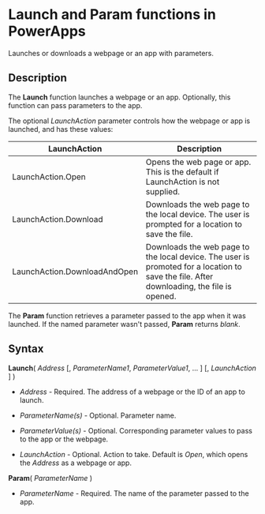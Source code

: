 <properties
	pageTitle="Launch and Param functions | Microsoft PowerApps"
	description="Reference information, including syntax and examples, for the Launch and Param functions in PowerApps"
	services=""
	suite="powerapps"
	documentationCenter="na"
	authors="gregli-msft"
	manager="dwrede"
	editor=""
	tags=""/>

<tags
   ms.service="powerapps"
   ms.devlang="na"
   ms.topic="article"
   ms.tgt_pltfrm="na"
   ms.workload="na"
   ms.date="11/07/2015"
   ms.author="gregli"/>

# Launch and Param functions in PowerApps #

Launches or downloads a webpage or an app with parameters.  

## Description ##

The **Launch** function launches a webpage or an app.  Optionally, this function can pass parameters to the app.  

The optional *LaunchAction* parameter controls how the webpage or app is launched, and has these values:

| LaunchAction | Description |
|------------|-------------|
| LaunchAction.Open | Opens the web page or app.  This is the default if LaunchAction is not supplied. |
| LaunchAction.Download | Downloads the web page to the local device.  The user is prompted for a location to save the file.
| LaunchAction.DownloadAndOpen | Downloads the web page to the local device.  The user is promoted for a location to save the file.  After downloading, the file is opened. |

The **Param** function retrieves a parameter passed to the app when it was launched.  If the named parameter wasn't passed, **Param** returns *blank*.

## Syntax ##

**Launch**( *Address* [, *ParameterName1*, *ParameterValue1*, ... ] [, *LaunchAction* ] )

- *Address* - Required.  The address of a webpage or the ID of an app to launch.

- *ParameterName(s)* - Optional.  Parameter name.

- *ParameterValue(s)* - Optional.  Corresponding parameter values to pass to the app or the webpage.

- *LaunchAction* - Optional.  Action to take.  Default is *Open*, which opens the *Address* as a webpage or app.    

**Param**( *ParameterName* )

- *ParameterName* - Required.  The name of the parameter passed to the app.
